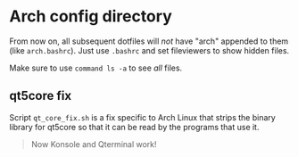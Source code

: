 # Arch config directory

From now on, all subsequent dotfiles will _not_ have "arch" appended to them (like `arch.bashrc`).
Just use `.bashrc` and set fileviewers to show hidden files.

Make sure to use `command ls -a` to see _all_ files.

## qt5core fix

Script `qt_core_fix.sh` is a fix specific to Arch Linux that strips the binary library for qt5core so that
it can be read by the programs that use it.

> Now Konsole and Qterminal work!
